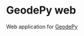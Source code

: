 # GeodePy web

Web application for [GeodePy](https://github.com/GeoscienceAustralia/geodesy-package)
